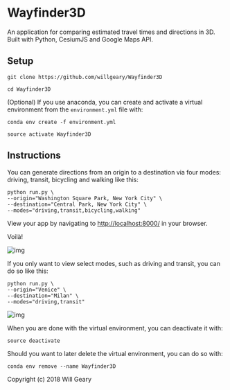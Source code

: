 # Wayfinder3D

An application for comparing estimated travel times and directions in 3D. Built with Python, CesiumJS and Google Maps API.

## Setup

`git clone https://github.com/willgeary/Wayfinder3D`

`cd Wayfinder3D`

(Optional) If you use anaconda, you can create and activate a virtual environment from the `environment.yml` file with:

`conda env create -f environment.yml`

`source activate Wayfinder3D`

## Instructions

You can generate directions from an origin to a destination via four modes: driving, transit, bicycling and walking like this:

```
python run.py \
--origin="Washington Square Park, New York City" \
--destination="Central Park, New York City" \
--modes="driving,transit,bicycling,walking"
```

View your app by navigating to [http://localhost:8000/](http://localhost:8000/) in your browser.

Voilà!

![img](https://i.imgur.com/LwygAdH.jpg)


If you only want to view select modes, such as driving and transit, you can do so like this:

```
python run.py \
--origin="Venice" \
--destination="Milan" \
--modes="driving,transit"
```
![img](https://i.imgur.com/S8e4hIx.jpg)

When you are done with the virtual environment, you can deactivate it with:

`source deactivate`

Should you want to later delete the virtual environment, you can do so with:

`conda env remove --name Wayfinder3D`


Copyright (c) 2018 Will Geary

